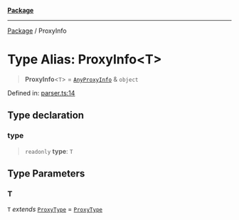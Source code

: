 [**Package**](../README.md)

***

[Package](../globals.md) / ProxyInfo

# Type Alias: ProxyInfo\<T\>

> **ProxyInfo**\<`T`\> = [`AnyProxyInfo`](AnyProxyInfo.md) & `object`

Defined in: [parser.ts:14](https://github.com/AlexXanderGrib/proxy-master/blob/d9889b922817ac03c7a235b832a590a4ef34fb55/src/parser.ts#L14)

## Type declaration

### type

> `readonly` **type**: `T`

## Type Parameters

### T

`T` *extends* [`ProxyType`](ProxyType.md) = [`ProxyType`](ProxyType.md)
